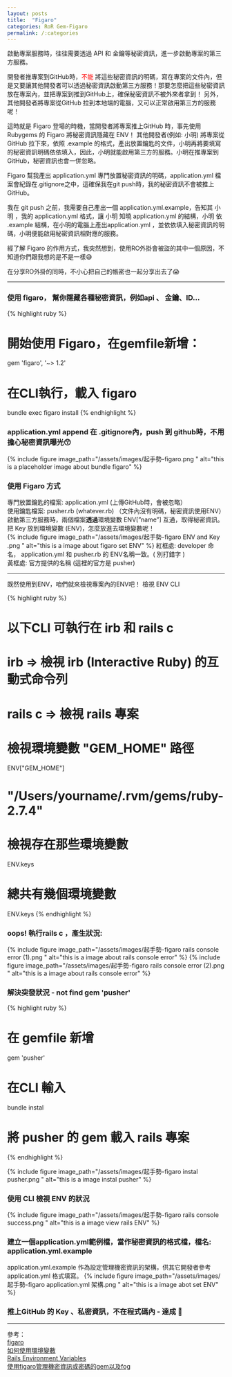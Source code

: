 ```yaml
---
layout: posts
title:  "Figaro"
categories: RoR Gem-Figaro
permalink: /:categories
---
```

啟動專案服務時，往往需要透過 API 和 金鑰等秘密資訊，進一步啟動專案的第三方服務。

開發者推專案到GitHub時，<font color="#f00">不能 </font>將這些秘密資訊的明碼，寫在專案的文件內，但是又要讓其他開發者可以透過秘密資訊啟動第三方服務！那要怎麼把這些秘密資訊放在專案內，並把專案到推到GitHub上，確保秘密資訊不被外來者拿到！ 另外，其他開發者將專案從GitHub 拉到本地端的電腦，又可以正常啟用第三方的服務呢！

這時就是  Figaro 登場的時機，當開發者將專案推上GitHub 時，事先使用 Rubygems 的 Figaro 將秘密資訊隱藏在 ENV！ 其他開發者(例如: 小明) 將專案從GitHub 拉下來，依照 .example 的格式，產出放置鑰匙的文件，小明再將要填寫的秘密資訊明碼依依填入，因此，小明就能啟用第三方的服務。小明在推專案到GitHub，秘密資訊也會一併忽略。

 Figaro 幫我產出 application.yml 專門放置秘密資訊的明碼，application.yml 檔案會紀錄在.gitignore之中，這確保我在git push時，我的秘密資訊不會被推上 GitHub。

我在 git push 之前，我需要自己產出一個 application.yml.example，告知其 小明 ，我的 application.yml 格式，讓 小明 知曉 application.yml 的結構，小明 依 .example 結構，在小明的電腦上產出application.yml ，並依依填入秘密資訊的明碼，小明便能啟用秘密資訊相對應的服務。

經了解 Figaro 的作用方式，我突然想到，使用RO外掛會被盜的其中一個原因，不知道你們跟我想的是不是一樣😅

在分享RO外掛的同時，不小心把自己的帳密也一起分享出去了😱

* * *

### 使用 figaro， 幫你隱藏各種秘密資訊，例如api 、 金鑰、ID...
{% highlight ruby %}
# 開始使用 Figaro，在gemfile新增：
gem 'figaro', '~> 1.2'

# 在CLI執行，載入 figaro
bundle exec figaro install
{% endhighlight %}

### application.yml  append 在 .gitignore內，push 到 github時，不用擔心秘密資訊曝光😙
{% include figure image_path="/assets/images/起手勢-figaro.png
" alt="this is a placeholder image about bundle figaro" %}

### 使用 Figaro 方式

專門放置鑰匙的檔案: application.yml  (上傳GitHub時，會被忽略）<br>
使用鑰匙檔案: pusher.rb (whatever.rb) （文件內沒有明碼，秘密資訊使用ENV）<br>
啟動第三方服務時，兩個檔案**透過**環境變數 ENV[”name”] 互通，取得秘密資訊。
把 Key 放到環境變數 (ENV)，怎麼放進去環境變數呢！<br>
{% include figure image_path="/assets/images/起手勢-figaro ENV and Key .png
" alt="this is a image about figaro set ENV" %}
紅框處: developer 命名， application.yml 和 pusher.rb 的 ENV名稱一致。( 別打錯字 ) <br>
黃框處: 官方提供的名稱 (這裡的官方是 pusher) <br>
* * *
既然使用到ENV，咱們就來檢視專案內的ENV吧！
檢視 ENV CLI

{% highlight ruby %}
# 以下CLI 可執行在 irb 和 rails c
# irb => 檢視 irb (Interactive Ruby) 的互動式命令列
# rails c => 檢視 rails 專案
# 檢視環境變數 "GEM_HOME" 路徑
ENV["GEM_HOME"]
# "/Users/yourname/.rvm/gems/ruby-2.7.4"

# 檢視存在那些環境變數
ENV.keys

# 總共有幾個環境變數
ENV.keys
{% endhighlight %}

### oops! 執行rails c ，產生狀況:
{% include figure image_path="/assets/images/起手勢-figaro rails console error (1).png
" alt="this is a image about rails console error" %}
{% include figure image_path="/assets/images/起手勢-figaro rails console error (2).png
" alt="this is a image about rails console error" %}

### 解決突發狀況 - not find gem 'pusher'
{% highlight ruby %}
# 在 gemfile 新增
gem 'pusher'

# 在CLI 輸入
bundle instal
# 將 pusher 的 gem 載入 rails 專案
{% endhighlight %}

{% include figure image_path="/assets/images/起手勢-figaro instal pusher.png
" alt="this is a image instal pusher" %}
### 使用 CLI 檢視 ENV 的狀況
{% include figure image_path="/assets/images/起手勢-figaro rails console success.png
" alt="this is a image view rails ENV" %}
### 建立一個application.yml範例檔，當作秘密資訊的格式檔，檔名: application.yml.example
application.yml.example 作為設定管理機密資訊的架構，供其它開發者參考 application.yml 格式填寫。
{% include figure image_path="/assets/images/起手勢-figaro application.yml 架構.png
" alt="this is a image abot set ENV" %}

### 推上GitHub 的 Key 、私密資訊，不在程式碼內 - 達成 🥳
* * *
參考：<br>
[figaro](https://github.com/laserlemon/figaro/) <br>
[如何使用環境變數](https://ithelp.ithome.com.tw/articles/10249250) <br>
[Rails Environment Variables](http://railsapps.github.io/rails-environment-variables.html)<br>
[使用figaro管理機密資訊或密碼的gem以及fog](https://gregning.github.io/ruby-on-rails/2018/01/30/5408775/)<br>